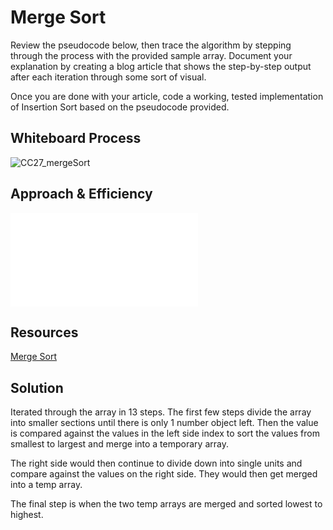 # Merge Sort

Review the pseudocode below, then trace the algorithm by stepping through the process with the provided sample array. Document your explanation by creating a blog article that shows the step-by-step output after each iteration through some sort of visual.

Once you are done with your article, code a working, tested implementation of Insertion Sort based on the pseudocode provided.

## Whiteboard Process

![CC27_mergeSort](/javascript/sorts/insertionSort/CC27_mergeSort_whiteboard.png)

## Approach & Efficiency

![Blog](javascript/sorts/mergeSort/blog.md)

## Resources

[Merge Sort](https://www.geeksforgeeks.org/merge-sort/)

## Solution

Iterated through the array in 13 steps. The first few steps divide the array into smaller sections until there is only 1 number object left. Then the value is compared against the values in the left side index to sort the values from smallest to largest and merge into a temporary array.

The right side would then continue to divide down into single units and compare against the values on the right side. They would then get merged into a temp array.

The final step is when the two temp arrays are merged and sorted lowest to highest.
